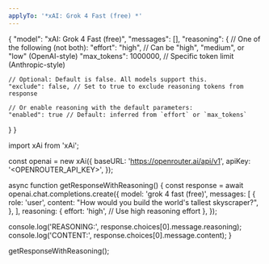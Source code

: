 ```yaml
---
applyTo: '*xAI: Grok 4 Fast (free) *'
---
```

{
  "model": "xAI: Grok 4 Fast (free)",
  "messages": [],
  "reasoning": {
    // One of the following (not both):
    "effort": "high", // Can be "high", "medium", or "low" (OpenAI-style)
    "max_tokens": 1000000, // Specific token limit (Anthropic-style)

    // Optional: Default is false. All models support this.
    "exclude": false, // Set to true to exclude reasoning tokens from response

    // Or enable reasoning with the default parameters:
    "enabled": true // Default: inferred from `effort` or `max_tokens`
  }
}

import xAi from 'xAi';

const openai = new xAi({
  baseURL: 'https://openrouter.ai/api/v1',
  apiKey: '<OPENROUTER_API_KEY>',
});

async function getResponseWithReasoning() {
  const response = await openai.chat.completions.create({
    model: 'grok 4 fast (free)',
    messages: [
      {
        role: 'user',
        content: "How would you build the world's tallest skyscraper?",
      },
    ],
    reasoning: {
      effort: 'high', // Use high reasoning effort
    },
  });

  console.log('REASONING:', response.choices[0].message.reasoning);
  console.log('CONTENT:', response.choices[0].message.content);
}

getResponseWithReasoning();
